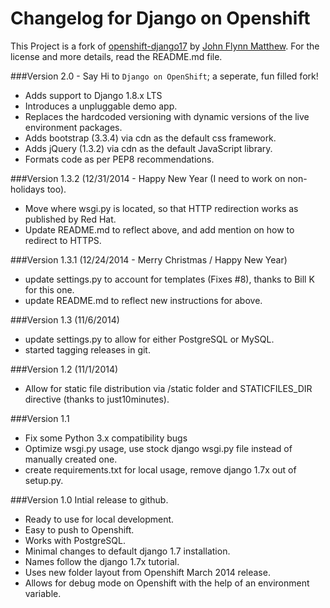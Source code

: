 Changelog for Django on Openshift
===

This Project is a fork of [openshift-django17] by [John Flynn Matthew].
For the license and more details, read the README.md file.

###Version 2.0 - Say Hi to `Django on OpenShift`; a seperate, fun filled fork!
* Adds support to Django 1.8.x LTS
* Introduces a unpluggable demo app.
* Replaces the hardcoded versioning with dynamic versions of the live environment packages.
* Adds bootstrap (3.3.4) via cdn as the default css framework.
* Adds jQuery (1.3.2) via cdn as the default JavaScript library.
* Formats code as per PEP8 recommendations.

###Version 1.3.2 (12/31/2014 - Happy New Year (I need to work on non-holidays too).
* Move where wsgi.py is located, so that HTTP redirection works as published by Red Hat.
* Update README.md to reflect above, and add mention on how to redirect to HTTPS.

###Version 1.3.1 (12/24/2014 - Merry Christmas / Happy New Year)
* update settings.py to account for templates (Fixes #8), thanks to Bill K for this one.
* update README.md to reflect new instructions for above.

###Version 1.3 (11/6/2014)
* update settings.py to allow for either PostgreSQL or MySQL.
* started tagging releases in git.

###Version 1.2 (11/1/2014)
* Allow for static file distribution via /static folder and STATICFILES_DIR directive (thanks to just10minutes).

###Version 1.1
* Fix some Python 3.x compatibility bugs
* Optimize wsgi.py usage, use stock django wsgi.py file instead of manually created one.
* create requirements.txt for local usage, remove django 1.7x out of setup.py.

###Version 1.0
Intial release to github.
* Ready to use for local development.
* Easy to push to Openshift.
* Works with  PostgreSQL.
* Minimal changes to default django 1.7 installation.
* Names follow the django 1.7x tutorial.
* Uses new folder layout from Openshift March 2014 release.
* Allows for debug mode on Openshift with the help of an environment variable.


[openshift-django17]:https://github.com/jfmatth/openshift-django17
[John Flynn Matthew]:https://github.com/jfmatth/